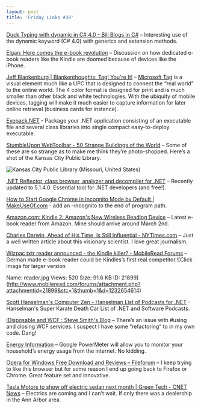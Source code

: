 ```yaml
---
layout: post  
title: 'Friday Links #38'
---
```

[Duck Typing with dynamic in C# 4.0 - Bill Blogs in C#](http://srtsolutions.com/blogs/billwagner/archive/2009/02/06/duck-typing-with-dynamic-in-c-4-0.aspx) – Interesting use of the dynamic keyword (C# 4.0) with generics and extension methods.

[Elgan: Here comes the e-book revolution](http://www.computerworld.com/action/article.do?command=viewArticleBasic&articleId=9127538) – Discussion on how dedicated e-book readers like the Kindle are doomed because of devices like the iPhone.

[Jeff Blankenburg | Blankenthoughts: Tag! You're It!](http://jeffblankenburg.com/2009/02/tag-youre-it-new-app-for-your-phone.aspx) – [Microsoft Tag](http://www.microsoft.com/tag) is a visual element much like a UPC that is designed to connect the “real world” to the online world. The 4 color format is designed for print and is much smaller than other black and white technologies. With the ubiquity of mobile devices, tagging will make it much easier to capture information for later online retrieval (business cards for instance).

[Exepack.NET](http://www.codeplex.com/exepack) - Package your .NET application consisting of an executable file and several class libraries into single compact easy-to-deploy executable.

[StumbleUpon WebToolbar - 50 Strange Buildings of the World](http://www.stumbleupon.com/toolbar/#url=http%2525253A//villageofjoy.com/50-strange-buildings-of-the-world/) – Some of these are so strange as to make me think they’re photo-shopped. Here’s a shot of the Kansas City Public Library.

![Kansas City Public Library (Missouri, United States)](http://lh5.ggpht.com/_dlkAw43cLC0/SRxCqSG_zCI/AAAAAAAAAdQ/X7Q7oXLeVAA/s800/06-kansascitypubliclibrary-thumb.jpg)

[.NET Reflector, class browser, analyzer and decompiler for .NET](http://www.red-gate.com/products/reflector/) – Recently updated to 5.1.4.0. Essential tool for .NET developers (and free!).

[How to Start Google Chrome in Incognito Mode by Default | MakeUseOf.com](http://www.makeuseof.com/tag/how-to-start-google-chrome-in-incognito-mode-by-default/) - add an –incognito to the end of program path.

[Amazon.com: Kindle 2: Amazon's New Wireless Reading Device](http://www.amazon.com/Kindle-Amazons-Wireless-Reading-Generation/dp/B00154JDAI/) – Latest e-book reader from Amazon. Mine should arrive around March 2nd.

[Charles Darwin, Ahead of His Time, Is Still Influential - NYTimes.com](http://www.nytimes.com/2009/02/10/science/10evolution.html?_r=1&ref=science) – Just a well written article about this visionary scientist. I love great journalism.

[Wizpac txtr reader announced - the Kindle killer? - MobileRead Forums](http://www.mobileread.com/forums/showthread.php?t=37013) – German made e-book reader could be Kindles’s first real competitor.![Click image for larger version

Name:	reader.jpg
Views:	520
Size:	91.6 KB
ID:	21899](http://www.mobileread.com/forums/attachment.php?attachmentid=21899&stc=1&thumb=1&d=1232654614)

[Scott Hanselman's Computer Zen - Hanselman List of Podcasts for .NET](http://www.hanselman.com/blog/HanselmanListOfPodcastsForNETProgrammers.aspx) - Hanselman's Super Karate Death Car List of .NET and Software Podcasts.

[IDisposable and WCF : Steve Smith's Blog](http://stevesmithblog.com/blog/idisposable-and-wcf/) – There’s an issue with #using and closing WCF services. I suspect I have some “refactoring” to in my own code. Dang!

[Energy Information](http://www.google.org/powermeter/index.html) – Google PowerMeter will allow you to monitor your household’s energy usage from the internet. No kidding.

[Opera for Windows Free Download and Reviews – Fileforum](http://fileforum.betanews.com/detail/Opera_for_Windows/945720329/1) – I keep trying to like this browser but for some reason I end up going back to Firefox or Chrome. Great feature set and innovative.

[Tesla Motors to show off electric sedan next month | Green Tech - CNET News](http://news.cnet.com/8301-11128_3-10161459-54.html?part=rss&subj=news&tag=2547-1_3-0-5) – Electrics are coming and I can’t wait. If only there was a dealership in the Ann Arbor area.
